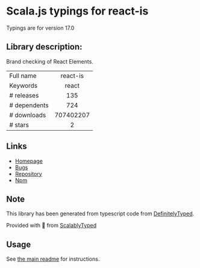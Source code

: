 
# Scala.js typings for react-is

Typings are for version 17.0

## Library description:
Brand checking of React Elements.

|                    |                 |
| ------------------ | :-------------: |
| Full name          | react-is |
| Keywords           | react |
| # releases         | 135 |
| # dependents       | 724 |
| # downloads        | 707402207 |
| # stars            | 2 |

## Links
- [Homepage](https://reactjs.org/)
- [Bugs](https://github.com/facebook/react/issues)
- [Repository](https://github.com/facebook/react)
- [Npm](https://www.npmjs.com/package/react-is)
    


## Note
This library has been generated from typescript code from [DefinitelyTyped](https://definitelytyped.org).

Provided with :purple_heart: from [ScalablyTyped](https://github.com/oyvindberg/ScalablyTyped)

## Usage
See [the main readme](../../readme.md) for instructions.


